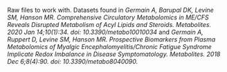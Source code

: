 Raw files to work with. Datasets found in *Germain A, Barupal DK, Levine SM, Hanson MR. Comprehensive Circulatory Metabolomics in ME/CFS Reveals Disrupted Metabolism of Acyl Lipids and Steroids. Metabolites. 2020 Jan 14;10(1):34. doi: 10.3390/metabo10010034* and  *Germain A, Ruppert D, Levine SM, Hanson MR. Prospective Biomarkers from Plasma Metabolomics of Myalgic Encephalomyelitis/Chronic Fatigue Syndrome Implicate Redox Imbalance in Disease Symptomatology. Metabolites. 2018 Dec 6;8(4):90. doi: 10.3390/metabo8040090.*
